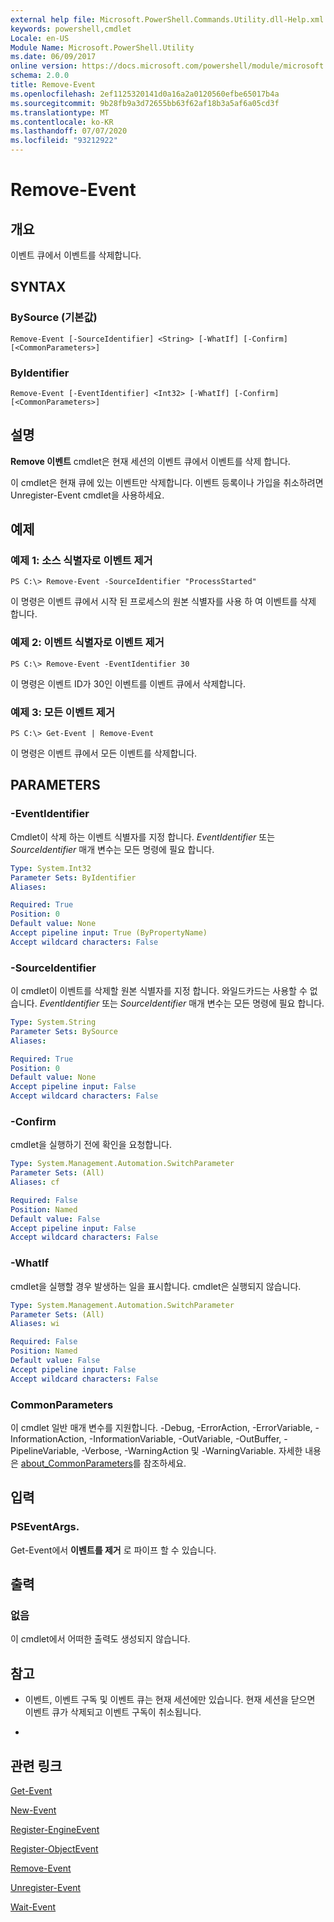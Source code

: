 ```yaml
---
external help file: Microsoft.PowerShell.Commands.Utility.dll-Help.xml
keywords: powershell,cmdlet
Locale: en-US
Module Name: Microsoft.PowerShell.Utility
ms.date: 06/09/2017
online version: https://docs.microsoft.com/powershell/module/microsoft.powershell.utility/remove-event?view=powershell-7.1&WT.mc_id=ps-gethelp
schema: 2.0.0
title: Remove-Event
ms.openlocfilehash: 2ef1125320141d0a16a2a0120560efbe65017b4a
ms.sourcegitcommit: 9b28fb9a3d72655bb63f62af18b3a5af6a05cd3f
ms.translationtype: MT
ms.contentlocale: ko-KR
ms.lasthandoff: 07/07/2020
ms.locfileid: "93212922"
---
```

# Remove-Event

## 개요
이벤트 큐에서 이벤트를 삭제합니다.

## SYNTAX

### BySource (기본값)

```
Remove-Event [-SourceIdentifier] <String> [-WhatIf] [-Confirm] [<CommonParameters>]
```

### ByIdentifier

```
Remove-Event [-EventIdentifier] <Int32> [-WhatIf] [-Confirm] [<CommonParameters>]
```

## 설명
**Remove 이벤트** cmdlet은 현재 세션의 이벤트 큐에서 이벤트를 삭제 합니다.

이 cmdlet은 현재 큐에 있는 이벤트만 삭제합니다.
이벤트 등록이나 가입을 취소하려면 Unregister-Event cmdlet을 사용하세요.

## 예제

### 예제 1: 소스 식별자로 이벤트 제거

```
PS C:\> Remove-Event -SourceIdentifier "ProcessStarted"
```

이 명령은 이벤트 큐에서 시작 된 프로세스의 원본 식별자를 사용 하 여 이벤트를 삭제 합니다.

### 예제 2: 이벤트 식별자로 이벤트 제거

```
PS C:\> Remove-Event -EventIdentifier 30
```

이 명령은 이벤트 ID가 30인 이벤트를 이벤트 큐에서 삭제합니다.

### 예제 3: 모든 이벤트 제거

```
PS C:\> Get-Event | Remove-Event
```

이 명령은 이벤트 큐에서 모든 이벤트를 삭제합니다.

## PARAMETERS

### -EventIdentifier
Cmdlet이 삭제 하는 이벤트 식별자를 지정 합니다.
*EventIdentifier* 또는 *SourceIdentifier* 매개 변수는 모든 명령에 필요 합니다.

```yaml
Type: System.Int32
Parameter Sets: ByIdentifier
Aliases:

Required: True
Position: 0
Default value: None
Accept pipeline input: True (ByPropertyName)
Accept wildcard characters: False
```

### -SourceIdentifier
이 cmdlet이 이벤트를 삭제할 원본 식별자를 지정 합니다.
와일드카드는 사용할 수 없습니다.
*EventIdentifier* 또는 *SourceIdentifier* 매개 변수는 모든 명령에 필요 합니다.

```yaml
Type: System.String
Parameter Sets: BySource
Aliases:

Required: True
Position: 0
Default value: None
Accept pipeline input: False
Accept wildcard characters: False
```

### -Confirm
cmdlet을 실행하기 전에 확인을 요청합니다.

```yaml
Type: System.Management.Automation.SwitchParameter
Parameter Sets: (All)
Aliases: cf

Required: False
Position: Named
Default value: False
Accept pipeline input: False
Accept wildcard characters: False
```

### -WhatIf
cmdlet을 실행할 경우 발생하는 일을 표시합니다.
cmdlet은 실행되지 않습니다.

```yaml
Type: System.Management.Automation.SwitchParameter
Parameter Sets: (All)
Aliases: wi

Required: False
Position: Named
Default value: False
Accept pipeline input: False
Accept wildcard characters: False
```

### CommonParameters
이 cmdlet 일반 매개 변수를 지원합니다. -Debug, -ErrorAction, -ErrorVariable, -InformationAction, -InformationVariable, -OutVariable, -OutBuffer, -PipelineVariable, -Verbose, -WarningAction 및 -WarningVariable. 자세한 내용은 [about_CommonParameters](https://go.microsoft.com/fwlink/?LinkID=113216)를 참조하세요.

## 입력

### PSEventArgs.
Get-Event에서 **이벤트를 제거** 로 파이프 할 수 있습니다.

## 출력

### 없음
이 cmdlet에서 어떠한 출력도 생성되지 않습니다.

## 참고

* 이벤트, 이벤트 구독 및 이벤트 큐는 현재 세션에만 있습니다. 현재 세션을 닫으면 이벤트 큐가 삭제되고 이벤트 구독이 취소됩니다.

*

## 관련 링크

[Get-Event](Get-Event.md)

[New-Event](New-Event.md)

[Register-EngineEvent](Register-EngineEvent.md)

[Register-ObjectEvent](Register-ObjectEvent.md)

[Remove-Event](Remove-Event.md)

[Unregister-Event](Unregister-Event.md)

[Wait-Event](Wait-Event.md)

